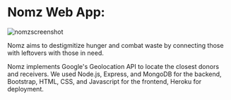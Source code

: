 # Nomz Web App:

![nomzscreenshot](https://user-images.githubusercontent.com/32723996/45583496-8dd91280-b917-11e8-8ceb-4a7542c7486b.png)

Nomz aims to destigmitize hunger and combat waste by connecting those with leftovers with those in need. 

Nomz implements Google's Geolocation API to locate the closest donors and receivers. We used Node.js, Express, and MongoDB for the backend, Bootstrap, HTML, CSS, and Javascript for the frontend, Heroku for deployment. 

